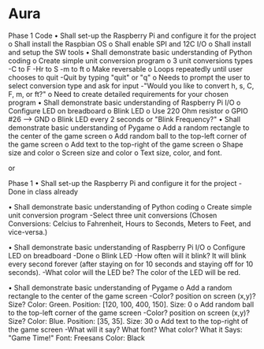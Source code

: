 # Aura

Phase 1 Code
• Shall set-up the Raspberry Pi and configure it for the project
o Shall install the Raspbian OS
o Shall enable SPI and 12C I/O
o Shall install and setup the SW tools
• Shall demonstrate basic understanding of Python coding
o Create simple unit conversion program
o 3 unit conversions types
  -C to F
  -Hr to S
  -m to ft
o Make reversable
o Loops repeatedly until user chooses to quit
  -Quit by typing "quit" or "q"
o Needs to prompt the user to select conversion type and ask for input
  -"Would you like to convert h, s, C, F, m, or ft?"
o Need to create detailed requirements for your chosen program
• Shall demonstrate basic understanding of Raspberry Pi I/O
o Configure LED on breadboard
o Blink LED
o Use 220 Ohm resistor
o GPIO #26 --> GND
o Blink LED every 2 seconds or "Blink Frequency?"
• Shall demonstrate basic understanding of Pygame
o Add a random rectangle to the center of the game screen
o Add random ball to the top-left corner of the game screen
o Add text to the top-right of the game screen
o Shape size and color
o Screen size and color
o Text size, color, and font.

or

Phase 1 • Shall set-up the Raspberry Pi and configure it for the project -Done in class already

• Shall demonstrate basic understanding of Python coding 
o Create simple unit conversion program 
-Select three unit conversions (Chosen Conversions: Celcius to Fahrenheit, Hours to Seconds, Meters to Feet, and vice-versa.)

• Shall demonstrate basic understanding of Raspberry Pi I/O 
o Configure LED on breadboard 
-Done 
o Blink LED -How often will it blink? It will blink every second forever (after staying on for 10 seconds and staying off for 10 seconds).
-What color will the LED be? The color of the LED will be red.

• Shall demonstrate basic understanding of Pygame 
o Add a random rectangle to the center of the game screen 
-Color? position on screen (x,y)? Size? Color: Green. Position: [120, 100, 400, 150]. Size: 0
o Add random ball to the top-left corner of the game screen 
-Color? position on screen (x,y)? Size? Color: Blue. Position: [35, 35]. Size: 30
o Add text to the top-right of the game screen 
-What will it say? What font? What color? What it Says: "Game Time!" Font: Freesans Color: Black
